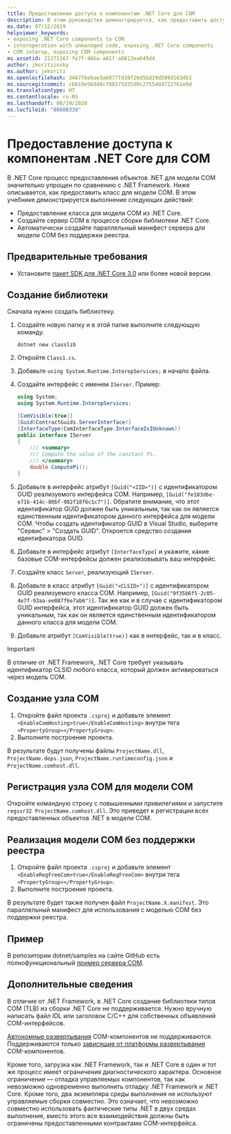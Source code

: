 ```yaml
---
title: Предоставление доступа к компонентам .NET Core для COM
description: В этом руководстве демонстрируется, как предоставить доступ к классу .NET Core для COM. Вы создаете COM-сервер и параллельный манифест сервера для модели COM без поддержки реестра.
ms.date: 07/12/2019
helpviewer_keywords:
- exposing .NET Core components to COM
- interoperation with unmanaged code, exposing .NET Core components
- COM interop, exposing COM components
ms.assetid: 21271167-fe7f-46ba-a81f-a6812ea649d4
author: jkoritzinsky
ms.author: jekoritz
ms.openlocfilehash: 346776ebae3a6077fd39f26d5bd19d599d163db2
ms.sourcegitcommit: cbb19e56d48cf88375d35d0c27554d4722761e0d
ms.translationtype: HT
ms.contentlocale: ru-RU
ms.lasthandoff: 08/19/2020
ms.locfileid: "88608338"
---
```

# <a name="exposing-net-core-components-to-com"></a>Предоставление доступа к компонентам .NET Core для COM

В .NET Core процесс предоставления объектов .NET для модели COM значительно упрощен по сравнению с .NET Framework. Ниже описывается, как предоставить класс для модели COM. В этом учебнике демонстрируется выполнение следующих действий:

- Предоставление класса для модели COM из .NET Core.
- Создайте сервер COM в процессе сборки библиотеки .NET Core.
- Автоматически создайте параллельный манифест сервера для модели COM без поддержки реестра.

## <a name="prerequisites"></a>Предварительные требования

- Установите [пакет SDK для .NET Core 3.0](https://dotnet.microsoft.com/download) или более новой версии.

## <a name="create-the-library"></a>Создание библиотеки

Сначала нужно создать библиотеку.

1. Создайте новую папку и в этой папке выполните следующую команду.

    ```dotnetcli
    dotnet new classlib
    ```

2. Откройте `Class1.cs`.
3. Добавьте `using System.Runtime.InteropServices;` в начало файла.
4. Создайте интерфейс с именем `IServer`. Пример:

   ```csharp
   using System;
   using System.Runtime.InteropServices;

   [ComVisible(true)]
   [Guid(ContractGuids.ServerInterface)]
   [InterfaceType(ComInterfaceType.InterfaceIsIUnknown)]
   public interface IServer
   {
       /// <summary>
       /// Compute the value of the constant Pi.
       /// </summary>
       double ComputePi();
   }
   ```

5. Добавьте в интерфейс атрибут `[Guid("<IID>")]` с идентификатором GUID реализуемого интерфейса COM. Например, `[Guid("fe103d6e-e71b-414c-80bf-982f18f6c1c7")]`. Обратите внимание, что этот идентификатор GUID должен быть уникальным, так как он является единственным идентификатором данного интерфейса для модели COM. Чтобы создать идентификатор GUID в Visual Studio, выберите "Сервис" > "Создать GUID". Откроется средство создания идентификатора GUID.
6. Добавьте в интерфейс атрибут `[InterfaceType]` и укажите, какие базовые COM-интерфейсы должен реализовывать ваш интерфейс.
7. Создайте класс `Server`, реализующий `IServer`.
8. Добавьте в класс атрибут `[Guid("<CLSID>")]` с идентификатором GUID реализуемого класса COM. Например, `[Guid("9f35b6f5-2c05-4e7f-93aa-ee087f6e7ab6")]`. Так же как и в случае с идентификатором GUID интерфейса, этот идентификатор GUID должен быть уникальным, так как он является единственным идентификатором данного класса для модели COM.
9. Добавьте атрибут `[ComVisible(true)]` как в интерфейс, так и в класс.

> [!IMPORTANT]
> В отличие от .NET Framework, .NET Core требует указывать идентификатор CLSID любого класса, который должен активироваться через модель COM.

## <a name="generate-the-com-host"></a>Создание узла COM

1. Откройте файл проекта `.csproj` и добавьте элемент `<EnableComHosting>true</EnableComHosting>` внутри тега `<PropertyGroup></PropertyGroup>`.
2. Выполните построение проекта.

В результате будут получены файлы `ProjectName.dll`, `ProjectName.deps.json`, `ProjectName.runtimeconfig.json` и `ProjectName.comhost.dll`.

## <a name="register-the-com-host-for-com"></a>Регистрация узла COM для модели COM

Откройте командную строку с повышенными привилегиями и запустите `regsvr32 ProjectName.comhost.dll`. Это приведет к регистрации всех предоставленных объектов .NET в модели COM.

## <a name="enabling-regfree-com"></a>Реализация модели COM без поддержки реестра

1. Откройте файл проекта `.csproj` и добавьте элемент `<EnableRegFreeCom>true</EnableRegFreeCom>` внутри тега `<PropertyGroup></PropertyGroup>`.
2. Выполните построение проекта.

В результате будет также получен файл `ProjectName.X.manifest`. Это параллельный манифест для использования с моделью COM без поддержки реестра.

## <a name="sample"></a>Пример

В репозитории dotnet/samples на сайте GitHub есть полнофункциональный [пример сервера COM](https://github.com/dotnet/samples/tree/master/core/extensions/COMServerDemo).

## <a name="additional-notes"></a>Дополнительные сведения

В отличие от .NET Framework, в .NET Core создание библиотеки типов COM (TLB) из сборки .NET Core не поддерживается. Нужно вручную написать файл IDL или заголовок C/C++ для собственных объявлений COM-интерфейсов.

[Автономные развертывания](../deploying/index.md#publish-self-contained) COM-компонентов не поддерживаются. Поддерживаются только [зависящие от платформы развертывания](../deploying/index.md#publish-framework-dependent) COM-компонентов.

Кроме того, загрузка как .NET Framework, так и .NET Core в один и тот же процесс имеет ограничения диагностического характера. Основное ограничение — отладка управляемых компонентов, так как невозможно одновременно выполнить отладку .NET Framework и .NET Core. Кроме того, два экземпляра среды выполнения не используют управляемые сборки совместно. Это означает, что невозможно совместно использовать фактические типы .NET в двух средах выполнения, вместо этого все взаимодействия должны быть ограничены предоставленными контрактами COM-интерфейса.
